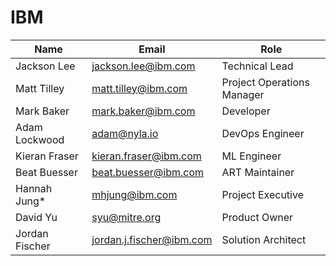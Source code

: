 # IBM

| Name | Email | Role |
| ---- | ----- | ---- |
| Jackson Lee | <jackson.lee@ibm.com> | Technical Lead |
| Matt Tilley | <matt.tilley@ibm.com> | Project Operations Manager |
| Mark Baker | <mark.baker@ibm.com> | Developer |
| Adam Lockwood | <adam@nyla.io> | DevOps Engineer |
| Kieran Fraser | <kieran.fraser@ibm.com> | ML Engineer |
| Beat Buesser | <beat.buesser@ibm.com> | ART Maintainer |
| Hannah Jung* | <mhjung@ibm.com> | Project Executive |
| David Yu | <syu@mitre.org> | Product Owner |
| Jordan Fischer | <jordan.j.fischer@ibm.com> | Solution Architect |
